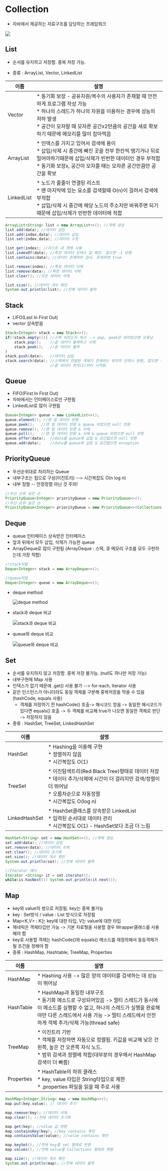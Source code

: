 # Collection

* 자바에서 제공하는 자료구조를 담당하는 프레임워크

![](https://static.javatpoint.com/images/java-collection-hierarchy.png)

## List

- 순서를 유지하고 저장함. 중복 저장 가능.

- 종류 : ArrayList, Vector, LinkedList

| 이름       | 설명                                                         |
| ---------- | ------------------------------------------------------------ |
| Vector     | * 동기화 보장 - 공유자원/복수의 사용자가 존재할 때 안전하게 프로그램 작성 가능<br />* 하나의 스레드가 하나의 자원을 이용하는 경우에 성능의 저하 발생<br />* 공간이 모자랄 때 모자른 공간x2만큼의 공간을 새로 확보하기 때문에 메모리를 많이 잡아먹음 |
| ArrayList  | * 인덱스를 가지고 있어서 검색에 용이<br />* 삽입/삭제 시 중간에 빠진 곳을 전부 한칸씩 땡기거나 뒤로 밀어야하기때문에 삽입/삭제가 빈번한 데이터인 경우 부적합<br />* 동기화 보장x, 공간이 모자를 때는 모자른 공간만큼만 공간을 확보 |
| LinkedList | * 노드가 줄줄이 연결된 리스트<br />* 맨 마지막에 있는 요소를 검색할때 O(n)이 걸려서 검색에 부적합<br />* 삽입/삭제 시 중간에 해당 노드의 주소지만 바꿔주면 되기 때문에 삽입/삭제가 빈번한 데이터에 적합 |

```java
ArrayList<String> list = new ArrayList<>(); //객체 생성
list.add(data); //데이터 삽입
list.add(index,data); //데이터 삽입
list.set(index,data); //데이터 수정

list.get(index); //리스트 내 객체 사용
list.indexOf(data); //특정 데이터 인덱스 값 확인. 없으면 -1 반환
list.contains(data); //데이터 존재여부 검사. 존재하면 true

list.remove(index); //특정 데이터 삭제
list.remove(data); //특정 데이터 삭제
list.clear(); //모든 데이터 삭제

list.size(); //데이터 개수 확인
System.out.println(list); //전체 데이터 출력
```



## Stack

* LIFO(Last In First Out)
* vector 상속받음

```java
Stack<Integer> stack = new Stack<>();
if(!stack.empty()){	//스택 비었는지 체크 --> pop, peek은 비어있으면 오류남
    stack.pop();	//끝 데이터 출력하고 삭제
    stack.peek();	//끝 데이터 출력
}
stack.push(data);	//데이터 삽입
stack.search(data); //스택에서 전달된 객체가 존재하는 위치의 인덱스 반환, 없으면 -1 반환
					//끝 데이터 위치(1)부터 시작함. 
```



## Queue

* FIFO(First In First Out)
* 자바에서는 인터페이스로만 구현됨
* LinkedList로 많이 구현됨

```java
Queue<Integer> queue = new LinkedList<>();
queue.element(); //맨 앞 데이터 반환
queue.peek();	//맨 앞 데이터 반환 & queue 비었으면 null 반환
queue.remove();	//맨 앞 데이터 반환 & 삭제
queue.poll();	//맨 앞 데이터 반환 & 삭제 & queue 비었으면 null 반환
queue.offer(data);	//data를 queue에 삽입 & 공간없으면 null 반환
queue.add(data); 	//data를 queue에 삽입 & 공간없으면 exception
```



## PriorityQueue

* 우선순위대로 처리하는 Queue
* 내부구조는 힙으로 구성(이진트리) --> 시간복잡도 O(n log n)
* 내부 정렬 -- 안정정렬 아닌 것 주의!

```java
//우선 순위 낮은 순
PriorityQueue<Integer> priorityQueue = new PriorityQueue<>();
//우선 순위 높은 순
PriorityQueue<Integer> priorityQueue = new PriorityQueue<>(Collections.reverseOrder());
```



## Deque

* queue 인터페이스 상속받은 인터페이스
* 앞과 뒤에서 모두 삽입, 삭제가 가능한 queue
* ArrayDeque로 많이 구현됨 (ArrayDeque : 스택, 큐 메모리 구조를 모두 구현하는데 가장 적합)

```java
//stack처럼
Deque<Integer> stack = new ArrayDeque<>();

//queue처럼
Deque<Integer> queue = new ArrayDeque<>();
```
* deque method

  ![deque method](https://i.ibb.co/PtMYRK2/deque-method.png)
  
* stack과 deque 비교

  ![stack과 deque 비교](https://i.ibb.co/MpF4wDc/deque-stack.png)

* queue와 deque 비교

  ![queue와 deque 비교](https://i.ibb.co/CMwvt05/deque-queue.png)


## Set

- 순서를 유지하지 않고 저장함. 중복 저장 불가능. (null도 하나만 저장 가능)
- 내부구현에 Map 사용
- 인덱스가 없기 때문에 .get() 사용 불가 --> for-each, Iterator 사용
- 같은 인스턴스가 아니더라도 동일 객체를 구분해 중복저장을 막을 수 있음(hashCode, equals 사용)
  - 객체를 저장하기 전 hashCode() 호출-> 해시코드 얻음 -> 동일한 해시코드가 있다면 equals() 호출 -> 두 객체를 비교해 true가 나오면 동일한 객체로 판단 -> 저장하지 않음
- 종류 : HashSet, TreeSet, LinkedHashSet 

| 이름          | 설명                                                         |
| ------------- | ------------------------------------------------------------ |
| HashSet       | * Hashing을 이용해 구현 <br />* 정렬하지 않음<br />* 시간복잡도 O(1) |
| TreeSet       | * 이진탐색트리(Red Black Tree)형태로 데이터 저장<br />* 데이터 추가/삭제에 시간이 더 걸리지만 검색/정렬이 더 뛰어남<br />* 오름차순으로 자동정렬<br />* 시간복잡도 O(log n) |
| LinkedHashSet | * HashSet클래스를 상속받은 LinkedList<br />* 입력된 순서대로 데이터 관리<br />* 시간복잡도 O(1) - HashSet보다 조금 더 느림 |

```java
HashSet<String> set = new HashSet<>(); //객체 생성. 
set.add(data); //데이터 삽입
set.remove(data); //데이터 삭제
set.clear(); //데이터 초기화
set.size(); //데이터 개수 확인
System.out.println(set); //전체 데이터 출력

//Iterator 예시
Iterator <String> it = set.iterator();
while(is.hasNext()) System.out.println(it.next());
```



## Map

- key와 value의 쌍으로 저장됨. key는 중복 불가능
- key : Set방식 / value : List 방식으로 저장됨
- Map<K,V> : K는 key에 대한 타입, V는 value에 대한 타입
- 제네릭은 객체타입만 가능 -> 기본 자료형을 사용할 경우 Wrapper클래스를 사용해야 함
- key로 사용할 객체는 hashCode()와 equals() 메소드를 재정의해서 동등객체가 될 조건을 정해야 함
- 종류 : HashMap, Hashtable, TreeMap, Properties

| 이름       | 설명                                                         |
| ---------- | ------------------------------------------------------------ |
| HashMap    | * Hashing 사용 -> 많은 양의 데이터를 검색하는 데 성능이 뛰어남 |
| HashTable  | * HashMap과 동일한 내부구조<br />* 동기화 메소드로 구성되어있음 -> 멀티 스레드가 동시에 이 메소드를 실행할 수 없고, 하나의 스레드가 실행을 완료해야만 다른 스레드에서 사용 가능 -> 멀티 스레드에서 안전하게 객체 추가/삭제 가능(thread safe) |
| TreeMap    | * 이진트리 기반<br />* 객체를 저장하면 자동으로 정렬됨. 키값을 비교해 낮은 건 왼쪽, 높은 건 오른쪽 자식 노드.<br />* 범위 검색과 정렬에 적합(대부분의 경우에서 HashMap 검색이 더 빠름) |
| Properties | * HashTable의 하위 클래스<br />* key, value 타입은 String타입으로 제한<br />* .properties 파일을 읽을 때 주로 사용 |

```java
HashMap<Integer,String> map = new HashMap<>(); 
map.put(key,value); // 데이터 추가

map.remove(key); //데이터 삭제
map.clear(); //전체 데이터 초기화

map.get(key); //value 값 반환
map.containsKey(key); //key contains 확인
map.containsValue(value); //value contains 확인

map.keySet(); //전체 key를 set 형태로 반환
map.values(); //전체 value를 Collections 형태로 변환

map.size(); //데이터 개수 확인
System.out.println(map); //전체 데이터 출력
```

